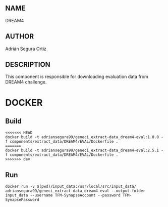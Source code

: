 ## NAME

DREAM4

## AUTHOR

Adrián Segura Ortiz

## DESCRIPTION

This component is responsible for downloading evaluation data from DREAM4 challenge.

# DOCKER

## Build

```
<<<<<<< HEAD
docker build -t adriansegura99/geneci_extract-data_dream4-eval:1.0.0 -f components/extract_data/DREAM4/EVAL/Dockerfile .
=======
docker build -t adriansegura99/geneci_extract-data_dream4-eval:2.5.1 -f components/extract_data/DREAM4/EVAL/Dockerfile .
>>>>>>> dev
```

## Run

```
docker run -v $(pwd)/input_data:/usr/local/src/input_data/ adriansegura99/geneci_extract-data_dream4-eval --output-folder input_data --username TFM-SynapseAccount --password TFM-SynapsePassword
```
